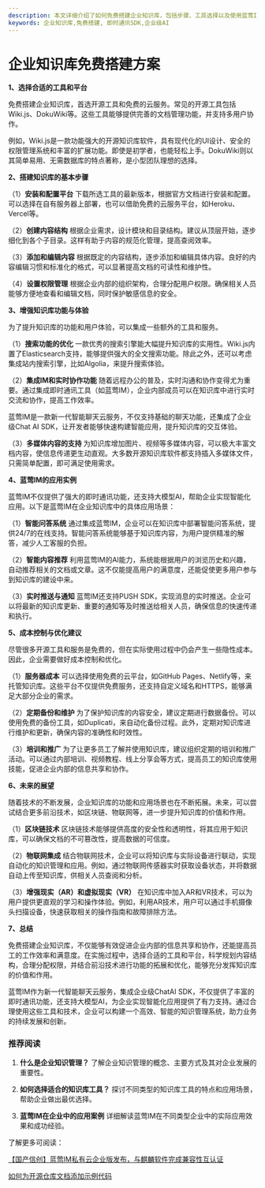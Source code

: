 ```yaml
---
description: 本文详细介绍了如何免费搭建企业知识库，包括步骤、工具选择以及使用蓝莺IM进行智能应用开发的优势。
keywords: 企业知识库,免费搭建, 即时通讯SDK,企业级AI
---
```

# 企业知识库免费搭建方案

**1、选择合适的工具和平台**

免费搭建企业知识库，首选开源工具和免费的云服务。常见的开源工具包括Wiki.js、DokuWiki等。这些工具能够提供完善的文档管理功能，并支持多用户协作。

例如，Wiki.js是一款功能强大的开源知识库软件，具有现代化的UI设计、安全的权限管理系统和丰富的扩展功能。即使是初学者，也能轻松上手。DokuWiki则以其简单易用、无需数据库的特点著称，是小型团队理想的选择。

**2、搭建知识库的基本步骤**

（1）**安装和配置平台**
下载所选工具的最新版本，根据官方文档进行安装和配置。可以选择在自有服务器上部署，也可以借助免费的云服务平台，如Heroku、Vercel等。

（2）**创建内容结构**
根据企业需求，设计模块和目录结构。建议从顶层开始，逐步细化到各个子目录。这样有助于内容的规范化管理，提高查阅效率。

（3）**添加和编辑内容**
根据既定的内容结构，逐步添加和编辑具体内容。良好的内容编辑习惯和标准化的格式，可以显著提高文档的可读性和维护性。

（4）**设置权限管理**
根据企业内部的组织架构，合理分配用户权限。确保相关人员能够方便地查看和编辑文档，同时保护敏感信息的安全。

**3、增强知识库功能与体验**

为了提升知识库的功能和用户体验，可以集成一些额外的工具和服务。

（1）**搜索功能的优化**
一款优秀的搜索引擎能大幅提升知识库的实用性。Wiki.js内置了Elasticsearch支持，能够提供强大的全文搜索功能。除此之外，还可以考虑集成站内搜索引擎，比如Algolia，来提升搜索体验。

（2）**集成IM和实时协作功能**
随着远程办公的普及，实时沟通和协作变得尤为重要。通过集成即时通讯工具（如蓝莺IM），企业内部成员可以在知识库中进行实时交流和协作，提高工作效率。

蓝莺IM是一款新一代智能聊天云服务，不仅支持基础的聊天功能，还集成了企业级Chat AI SDK，让开发者能够快速构建智能应用，提升知识库的交互体验。

（3）**多媒体内容的支持**
为知识库增加图片、视频等多媒体内容，可以极大丰富文档内容，使信息传递更生动直观。大多数开源知识库软件都支持插入多媒体文件，只需简单配置，即可满足使用需求。

**4、蓝莺IM的应用实例**

蓝莺IM不仅提供了强大的即时通讯功能，还支持大模型AI，帮助企业实现智能化应用。以下是蓝莺IM在企业知识库中的具体应用场景：

（1）**智能问答系统**
通过集成蓝莺IM，企业可以在知识库中部署智能问答系统，提供24/7的在线支持。智能问答系统能够基于知识库内容，为用户提供精准的解答，减少人工客服的负担。

（2）**智能内容推荐**
利用蓝莺IM的AI能力，系统能根据用户的浏览历史和兴趣，自动推荐相关的文档或文章。这不仅能提高用户的满意度，还能促使更多用户参与到知识库的建设中来。

（3）**实时推送与通知**
蓝莺IM还支持PUSH SDK，实现消息的实时推送。企业可以将最新的知识库更新、重要的通知等及时推送给相关人员，确保信息的快速传递和执行。

**5、成本控制与优化建议**

尽管很多开源工具和服务是免费的，但在实际使用过程中仍会产生一些隐性成本。因此，企业需要做好成本控制和优化。

（1）**服务器成本**
可以选择使用免费的云平台，如GitHub Pages、Netlify等，来托管知识库。这些平台不仅提供免费服务，还支持自定义域名和HTTPS，能够满足大部分企业的需求。

（2）**定期备份和维护**
为了保护知识库的内容安全，建议定期进行数据备份。可以使用免费的备份工具，如Duplicati，来自动化备份过程。此外，定期对知识库进行维护和更新，确保内容的准确性和时效性。

（3）**培训和推广**
为了让更多员工了解并使用知识库，建议组织定期的培训和推广活动。可以通过内部培训、视频教程、线上分享会等方式，提高员工的知识库使用技能，促进企业内部的信息共享和协作。

**6、未来的展望**

随着技术的不断发展，企业知识库的功能和应用场景也在不断拓展。未来，可以尝试结合更多前沿技术，如区块链、物联网等，进一步提升知识库的价值和作用。

（1）**区块链技术**
区块链技术能够提供高度的安全性和透明性，将其应用于知识库，可以确保文档的不可篡改性，提高数据的可信度。

（2）**物联网集成**
结合物联网技术，企业可以将知识库与实际设备进行联动，实现自动化的知识管理和应用。例如，通过物联网传感器实时获取设备状态，并将数据自动上传至知识库，供相关人员查阅和分析。

（3）**增强现实（AR）和虚拟现实（VR）**
在知识库中加入AR和VR技术，可以为用户提供更直观的学习和操作体验。例如，利用AR技术，用户可以通过手机摄像头扫描设备，快速获取相关的操作指南和故障排除方法。

**7、总结**

免费搭建企业知识库，不仅能够有效促进企业内部的信息共享和协作，还能提高员工的工作效率和满意度。在实施过程中，选择合适的工具和平台，科学规划内容结构，合理分配权限，并结合前沿技术进行功能的拓展和优化，能够充分发挥知识库的价值和作用。

蓝莺IM作为新一代智能聊天云服务，集成企业级ChatAI SDK，不仅提供了丰富的即时通讯功能，还支持大模型AI，为企业实现智能化应用提供了有力支持。通过合理使用这些工具和技术，企业可以构建一个高效、智能的知识管理系统，助力业务的持续发展和创新。

### 推荐阅读

1. **什么是企业知识管理？**
了解企业知识管理的概念、主要方式及其对企业发展的重要性。

2. **如何选择适合的知识库工具？**
探讨不同类型的知识库工具的特点和应用场景，帮助企业做出最优选择。

3. **蓝莺IM在企业中的应用案例**
详细解读蓝莺IM在不同类型企业中的实际应用效果和成功经验。

了解更多可阅读：

[【国产信创】蓝莺IM私有云企业版发布，与麒麟软件完成兼容性互认证](articles/product-and-technologies/lanying-im-private-cloud-enterprise-edition-published-and-kylin-os-neocertify.html)

[如何为开源仓库文档添加示例代码](articles/product-and-technologies/how-to-add-code-snippets-to-gitbook-documents-for-open-source-projects.html)